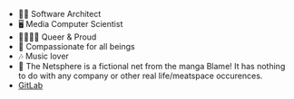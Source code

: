 - 👩‍💻 Software Architect
- 🖥️ Media Computer Scientist
- 🏳️‍🌈🏳️‍⚧️ Queer & Proud
- 🌱 Compassionate for all beings
- 🎶 Music lover
- 🌌 The Netsphere is a fictional net from the manga Blame! It has nothing to do with any company or other real life/meatspace occurences.
- [GitLab](https://gitlab.com/NetsphereArchitect)

<!---
NetsphereArchitect/NetsphereArchitect is a ✨ special ✨ repository because its `README.md` (this file) appears on your GitHub profile.
You can click the Preview link to take a look at your changes.
--->
